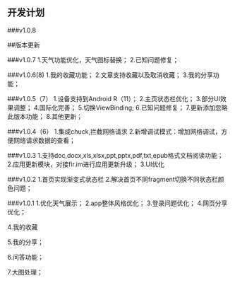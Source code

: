 ## 开发计划
###v1.0.8


##版本更新

###v1.0.7
1.天气功能优化，天气图标替换；
2.已知问题修复；

###v1.0.6(8)
1.我的收藏功能；
2.文章支持收藏以及取消收藏；
3.我的分享功能；

###v1.0.5（7）
1.设备支持到Android R（11）；
2.主页状态栏优化；
3.部分UI效果调整；
4.国际化完善；
5.切换ViewBinding;
6.已知问题修复；
7.更新添加忽略此版本功能；
8.其他更新；

###v1.0.4（6）
1.集成chuck,拦截网络请求
2.新增调试模式：增加网络调试，方便网络请求数据的查看；

###v1.0.3
1.支持doc,docx,xls,xlsx,ppt,pptx,pdf,txt,epub格式文档阅读功能；
2.应用更新模块，对接fir.im进行应用更新升级；
3.UI优化

###v1.0.2
1.首页实现渐变式状态栏
2.解决首页不同fragment切换不同状态栏颜色问题；

###v1.0.1
1.优化天气展示；
2.app整体风格优化；
3.登录问题优化；
4.网页分享优化；


4.我的收藏

5.我的分享；

6.问答功能；

7.大图处理；
